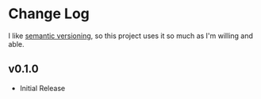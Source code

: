 # Change Log

I like [semantic versioning](https://semver.org/), so this project uses it so much as I'm willing and able.

## v0.1.0
* Initial Release